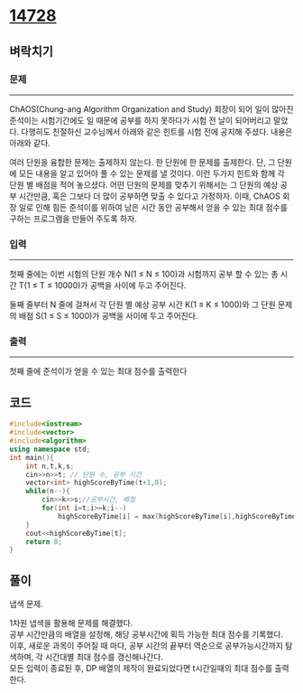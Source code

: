 # [14728](https://www.acmicpc.net/problem/14728)

## 벼락치기

### 문제

---

ChAOS(Chung-ang Algorithm Organization and Study) 회장이 되어 일이 많아진 준석이는 시험기간에도 일 때문에 공부를 하지 못하다가 시험 전 날이 되어버리고 말았다. 다행히도 친절하신 교수님께서 아래와 같은 힌트를 시험 전에 공지해 주셨다. 내용은 아래와 같다.

여러 단원을 융합한 문제는 출제하지 않는다.
한 단원에 한 문제를 출제한다. 단, 그 단원에 모든 내용을 알고 있어야 풀 수 있는 문제를 낼 것이다.
이런 두가지 힌트와 함께 각 단원 별 배점을 적어 놓으셨다. 어떤 단원의 문제를 맞추기 위해서는 그 단원의 예상 공부 시간만큼, 혹은 그보다 더 많이 공부하면 맞출 수 있다고 가정하자. 이때, ChAOS 회장 일로 인해 힘든 준석이를 위하여 남은 시간 동안 공부해서 얻을 수 있는 최대 점수를 구하는 프로그램을 만들어 주도록 하자.

### 입력

---

첫째 줄에는 이번 시험의 단원 개수 N(1 ≤ N ≤ 100)과 시험까지 공부 할 수 있는 총 시간 T(1 ≤ T ≤ 10000)가 공백을 사이에 두고 주어진다.

둘째 줄부터 N 줄에 걸쳐서 각 단원 별 예상 공부 시간 K(1 ≤ K ≤ 1000)와 그 단원 문제의 배점 S(1 ≤ S ≤ 1000)가 공백을 사이에 두고 주어진다.

### 출력

---

첫째 줄에 준석이가 얻을 수 있는 최대 점수를 출력한다

## 코드

```cpp
#include<iostream>
#include<vector>
#include<algorithm>
using namespace std;
int main(){
    int n,t,k,s;
    cin>>n>>t; // 단원 수, 공부 시간
    vector<int> highScoreByTime(t+1,0);
    while(n--){
        cin>>k>>s;//공부시간, 배점
        for(int i=t;i>=k;i--)
            highScoreByTime[i] = max(highScoreByTime[i],highScoreByTime[i-k]+s);
    }
    cout<<highScoreByTime[t];
    return 0;
}
```

## 풀이

냅색 문제.  

1차원 냅색을 활용해 문제를 해결했다.  
공부 시간만큼의 배열을 설정해, 해당 공부시간에 획득 가능한 최대 점수를 기록했다.  
이후, 새로운 과목이 주어질 때 마다, 공부 시간의 끝부터 역순으로 공부가능시간까지 탐색하며, 각 시간대별 최대 점수를 갱신해나간다.  
모든 입력이 종료된 후, DP 배열의 제작이 완료되었다면 t시간일때의 최대 점수를 출력한다.  
